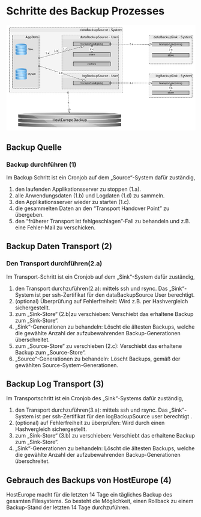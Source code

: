# Schritte des Backup Prozesses

![the backup process][backup process]

[backup process]: backup_phases.png "the backup process"

## Backup Quelle
### Backup durchführen (1)
Im Backup Schritt ist ein Cronjob auf dem „Source“-System dafür zuständig,
1. den laufenden Applikationsserver zu stoppen (1.a).
2. alle Anwendungsdaten (1.b) und Logdaten (1.d) zu sammeln.
3. den Applikationsserver wieder zu starten (1.c).
4. die gesammelten Daten an den  “Transport Handover Point” zu übergeben.
5. den “früherer Transport ist fehlgeschlagen”-Fall zu behandeln und z.B. eine Fehler-Mail zu verschicken.

## Backup Daten Transport (2)
### Den Transport durchführen(2.a)
Im Transport-Schritt ist ein Cronjob auf dem „Sink“-System dafür zuständig, 
1. den Transport durchzuführen(2.a): mittels ssh und rsync. Das „Sink“-System ist per ssh-Zertifikat für den dataBackupSource User berechtigt.
2. (optional) Überprüfung auf Fehlerfreiheit: Wird z.B. per Hashvergleich sichergestellt.
3. zum „Sink-Store“ (2.b)zu verschieben: Verschiebt das erhaltene Backup zum „Sink-Store“.
4. „Sink“-Generationen zu behandeln: Löscht die ältesten Backups, welche die gewählte Anzahl der aufzubewahrenden Backup-Generationen überschreitet.
5. zum „Source-Store“ zu verschieben (2.c): Verschiebt das erhaltene Backup zum „Source-Store“.
6. „Source“-Generationen zu behandeln: Löscht Backups, gemäß der gewählten Source-System-Generationen.

## Backup Log Transport (3)
Im Transportschritt ist ein Cronjob des „Sink“-Systems dafür zuständig,
1. den Transport durchzuführen(3.a): mittels ssh und rsync. Das „Sink“-System ist per ssh-Zertifikat für den logBackupSource user berechtigt .
2. (optional) auf Fehlerfreiheit zu überprüfen: Wird durch einen Hashvergleich sichergestellt.
3. zum „Sink-Store“ (3.b) zu verschieben: Verschiebt das erhaltene Backup zum „Sink-Store“.
4. „Sink“-Generationen zu behandeln: Löscht die ältesten Backups, welche die gewählte Anzahl der aufzubewahrenden Backup-Generationen überschreitet.

## Gebrauch des Backups von HostEurope (4)
HostEurope macht für die letzten 14 Tage ein tägliches Backup des gesamten Filesystems. So besteht die Möglichkeit, einen Rollback zu einem Backup-Stand der letzten 14 Tage durchzuführen.